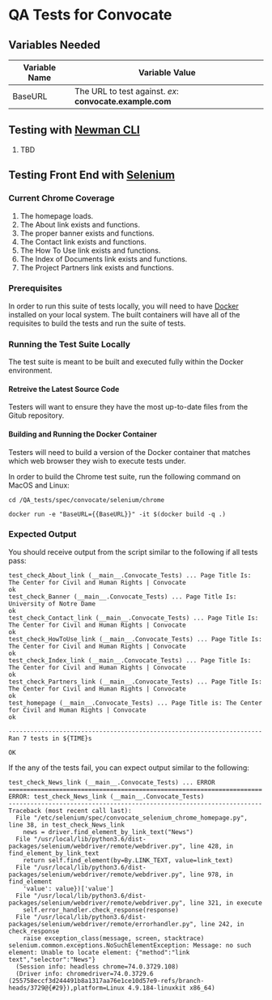 # QA Tests for Convocate

## Variables Needed

Variable Name | Variable Value
------------- | ---------------
BaseURL | The URL to test against. *ex*: **convocate.example.com**

## Testing with [Newman CLI](https://github.com/postmanlabs/newman)

1. TBD

## Testing Front End with [Selenium](https://www.seleniumhq.org/)

### Current Chrome Coverage

1. The homepage loads.
1. The About link exists and functions.
1. The proper banner exists and functions.
1. The Contact link exists and functions.
1. The How To Use link exists and functions.
1. The Index of Documents link exists and functions.
1. The Project Partners link exists and functions.

### Prerequisites

In order to run this suite of tests locally, you will need to have [Docker](https://www.docker.com) installed on your local system. The built containers will have all of the requisites to build the tests and run the suite of tests.

### Running the Test Suite Locally

The test suite is meant to be built and executed fully within the Docker environment.

#### Retreive the Latest Source Code

Testers will want to ensure they have the most up-to-date files from the Gitub repository.

#### Building and Running the Docker Container

Testers will need to build a version of the Docker container that matches which web browser they wish to execute tests under.

In order to build the Chrome test suite, run the following command on MacOS and Linux:

```console
cd /QA_tests/spec/convocate/selenium/chrome

docker run -e "BaseURL={{BaseURL}}" -it $(docker build -q .)
```

### Expected Output

You should receive output from the script similar to the following if all tests pass:

```console
test_check_About_link (__main__.Convocate_Tests) ... Page Title Is: The Center for Civil and Human Rights | Convocate
ok
test_check_Banner (__main__.Convocate_Tests) ... Page Title Is: University of Notre Dame
ok
test_check_Contact_link (__main__.Convocate_Tests) ... Page Title Is: The Center for Civil and Human Rights | Convocate
ok
test_check_HowToUse_link (__main__.Convocate_Tests) ... Page Title Is: The Center for Civil and Human Rights | Convocate
ok
test_check_Index_link (__main__.Convocate_Tests) ... Page Title Is: The Center for Civil and Human Rights | Convocate
ok
test_check_Partners_link (__main__.Convocate_Tests) ... Page Title Is: The Center for Civil and Human Rights | Convocate
ok
test_homepage (__main__.Convocate_Tests) ... Page Title is: The Center for Civil and Human Rights | Convocate
ok

----------------------------------------------------------------------
Ran 7 tests in ${TIME}s

OK
```

If the any of the tests fail, you can expect output similar to the following:

```console
test_check_News_link (__main__.Convocate_Tests) ... ERROR
======================================================================
ERROR: test_check_News_link (__main__.Convocate_Tests)
----------------------------------------------------------------------
Traceback (most recent call last):
  File "/etc/selenium/spec/convocate_selenium_chrome_homepage.py", line 38, in test_check_News_link
    news = driver.find_element_by_link_text("News")
  File "/usr/local/lib/python3.6/dist-packages/selenium/webdriver/remote/webdriver.py", line 428, in find_element_by_link_text
    return self.find_element(by=By.LINK_TEXT, value=link_text)
  File "/usr/local/lib/python3.6/dist-packages/selenium/webdriver/remote/webdriver.py", line 978, in find_element
    'value': value})['value']
  File "/usr/local/lib/python3.6/dist-packages/selenium/webdriver/remote/webdriver.py", line 321, in execute
    self.error_handler.check_response(response)
  File "/usr/local/lib/python3.6/dist-packages/selenium/webdriver/remote/errorhandler.py", line 242, in check_response
    raise exception_class(message, screen, stacktrace)
selenium.common.exceptions.NoSuchElementException: Message: no such element: Unable to locate element: {"method":"link text","selector":"News"}
  (Session info: headless chrome=74.0.3729.108)
  (Driver info: chromedriver=74.0.3729.6 (255758eccf3d244491b8a1317aa76e1ce10d57e9-refs/branch-heads/3729@{#29}),platform=Linux 4.9.184-linuxkit x86_64)
```
